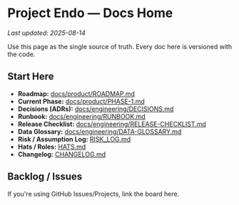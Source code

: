 # Project Endo — Docs Home

*Last updated: 2025-08-14*

Use this page as the single source of truth. Every doc here is versioned with the code.

## Start Here
- **Roadmap:** [docs/product/ROADMAP.md](docs/product/ROADMAP.md)
- **Current Phase:** [docs/product/PHASE-1.md](docs/product/PHASE-1.md)
- **Decisions (ADRs):** [docs/engineering/DECISIONS.md](docs/engineering/DECISIONS.md)
- **Runbook:** [docs/engineering/RUNBOOK.md](docs/engineering/RUNBOOK.md)
- **Release Checklist:** [docs/engineering/RELEASE-CHECKLIST.md](docs/engineering/RELEASE-CHECKLIST.md)
- **Data Glossary:** [docs/engineering/DATA-GLOSSARY.md](docs/engineering/DATA-GLOSSARY.md)
- **Risk / Assumption Log:** [RISK_LOG.md](RISK_LOG.md)
- **Hats / Roles:** [HATS.md](HATS.md)
- **Changelog:** [CHANGELOG.md](CHANGELOG.md)

## Backlog / Issues
If you're using GitHub Issues/Projects, link the board here.
